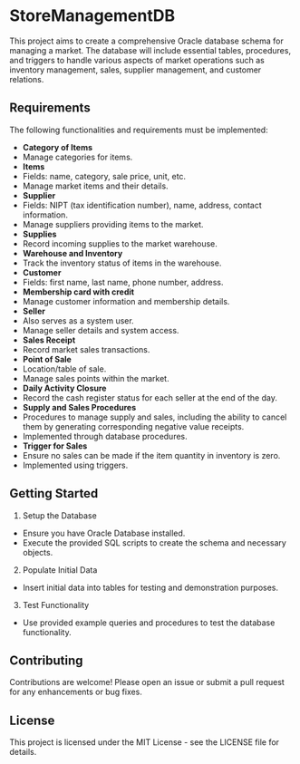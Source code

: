 # StoreManagementDB
This project aims to create a comprehensive Oracle database schema for managing a market. The database will include essential tables, procedures, and triggers to handle various aspects of market operations such as inventory management, sales, supplier management, and customer relations.

## Requirements
The following functionalities and requirements must be implemented:
- **Category of Items**
- Manage categories for items.
- **Items** 
- Fields: name, category, sale price, unit, etc.
- Manage market items and their details.
- **Supplier**
- Fields: NIPT (tax identification number), name, address, contact information.
- Manage suppliers providing items to the market.
- **Supplies**
- Record incoming supplies to the market warehouse.
- **Warehouse and Inventory**
- Track the inventory status of items in the warehouse.
- **Customer**
- Fields: first name, last name, phone number, address.
- **Membership card with credit**
- Manage customer information and membership details.
- **Seller**
- Also serves as a system user.
- Manage seller details and system access.
- **Sales Receipt**
- Record market sales transactions.
- **Point of Sale**
- Location/table of sale.
- Manage sales points within the market.
- **Daily Activity Closure**
- Record the cash register status for each seller at the end of the day.
- **Supply and Sales Procedures**
- Procedures to manage supply and sales, including the ability to cancel them by generating corresponding negative value receipts.
- Implemented through database procedures.
- **Trigger for Sales**
- Ensure no sales can be made if the item quantity in inventory is zero.
- Implemented using triggers.

## Getting Started
1. Setup the Database
- Ensure you have Oracle Database installed.
- Execute the provided SQL scripts to create the schema and necessary objects.
2. Populate Initial Data
- Insert initial data into tables for testing and demonstration purposes.
3. Test Functionality
- Use provided example queries and procedures to test the database functionality.

## Contributing
Contributions are welcome! Please open an issue or submit a pull request for any enhancements or bug fixes.

## License
This project is licensed under the MIT License - see the LICENSE file for details.
